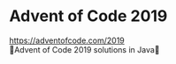 # Advent of Code 2019
https://adventofcode.com/2019 \
:christmas_tree:Advent of Code 2019 solutions in Java:christmas_tree:
